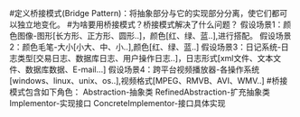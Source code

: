 #定义桥接模式(Bridge Pattern)：将抽象部分与它的实现部分分离，使它们都可以独立地变化。
#为啥要用桥接模式？桥接模式解决了什么问题？
假设场景1：颜色图像-图形[长方形、正方形、圆形..]，颜色[红、绿、蓝..],进行搭配。
假设场景2：颜色毛笔-大小[小大、中、小..],颜色[红、绿、蓝..]
假设场景3：日记系统-日志类型[交易日志、数据库日志、用户操作日志..]，日志形式[xml文件、文本文件、数据库数据、E-mail...]
假设场景4：跨平台视频播放器-各操作系统[windows、linux、unix、os..],视频格式[MPEG、RMVB、AVI、WMV..]
#桥接模式包含如下角色：
Abstraction-抽象类
RefinedAbstraction-扩充抽象类
Implementor-实现接口
ConcreteImplementor-接口具体实现


